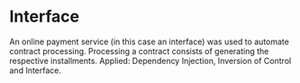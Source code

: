 # Interface
An online payment service (in this case an interface) was used to automate contract processing. Processing a contract consists of generating the respective installments.
Applied: Dependency Injection, Inversion of Control and Interface.
